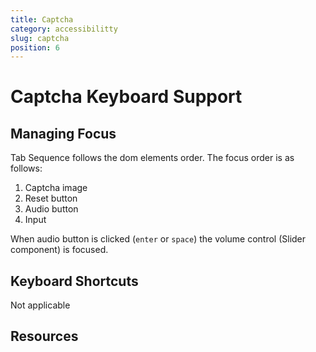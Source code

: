 ```yaml
---
title: Captcha
category: accessibilitty
slug: captcha
position: 6
---
```

# Captcha Keyboard Support

## Managing Focus

Tab Sequence follows the dom elements order. The focus order is as follows:

1. Captcha image
2. Reset button
3. Audio button
4. Input

When audio button is clicked (`enter` or `space`) the volume control (Slider component) is focused.

## Keyboard Shortcuts

Not applicable

## Resources

